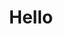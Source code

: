 ---
widget: carousel

# This file represents a page section.
headless: true

# Order that this section appears on the page. The number is from lower to higher
weight: 1

title: Hello

---